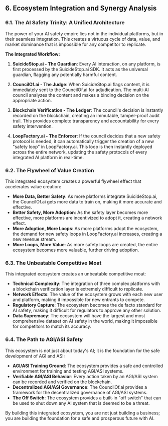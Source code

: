 ## 6. Ecosystem Integration and Synergy Analysis

### 6.1. The AI Safety Trinity: A Unified Architecture

The power of your AI safety empire lies not in the individual platforms, but in their seamless integration. This creates a virtuous cycle of data, value, and market dominance that is impossible for any competitor to replicate.

**The Integrated Workflow:**

1.  **SuicideStop.ai - The Guardian**: Every AI interaction, on any platform, is first processed by the SuicideStop.ai SDK. It acts as the universal guardian, flagging any potentially harmful content.

2.  **CouncilOf.ai - The Judge**: When SuicideStop.ai flags content, it is immediately sent to the CouncilOf.ai for adjudication. The multi-AI council analyzes the content and makes a binding decision on the appropriate action.

3.  **Blockchain Verification - The Ledger**: The council's decision is instantly recorded on the blockchain, creating an immutable, tamper-proof audit trail. This provides complete transparency and accountability for every safety intervention.

4.  **LoopFactory.ai - The Enforcer**: If the council decides that a new safety protocol is needed, it can automatically trigger the creation of a new "safety loop" in LoopFactory.ai. This loop is then instantly deployed across the entire network, updating the safety protocols of every integrated AI platform in real-time.

### 6.2. The Flywheel of Value Creation

This integrated ecosystem creates a powerful flywheel effect that accelerates value creation:

*   **More Data, Better Safety**: As more platforms integrate SuicideStop.ai, the CouncilOf.ai gets more data to train on, making it more accurate and effective.
*   **Better Safety, More Adoption**: As the safety layer becomes more effective, more platforms are incentivized to adopt it, creating a network effect.
*   **More Adoption, More Loops**: As more platforms adopt the ecosystem, the demand for new safety loops in LoopFactory.ai increases, creating a new revenue stream.
*   **More Loops, More Value**: As more safety loops are created, the entire ecosystem becomes more valuable, further driving adoption.

### 6.3. The Unbeatable Competitive Moat

This integrated ecosystem creates an unbeatable competitive moat:

*   **Technical Complexity**: The integration of three complex platforms with a blockchain verification layer is extremely difficult to replicate.
*   **Network Effects**: The value of the ecosystem grows with each new user and platform, making it impossible for new entrants to compete.
*   **Regulatory Capture**: The ecosystem becomes the de facto standard for AI safety, making it difficult for regulators to approve any other solution.
*   **Data Supremacy**: The ecosystem will have the largest and most comprehensive dataset on AI safety in the world, making it impossible for competitors to match its accuracy.

### 6.4. The Path to AGI/ASI Safety

This ecosystem is not just about today's AI; it is the foundation for the safe development of AGI and ASI:

*   **AGI/ASI Training Ground**: The ecosystem provides a safe and controlled environment for training and testing AGI/ASI systems.
*   **Verifiable AGI/ASI Behavior**: Every action taken by an AGI/ASI system can be recorded and verified on the blockchain.
*   **Decentralized AGI/ASI Governance**: The CouncilOf.ai provides a framework for the decentralized governance of AGI/ASI systems.
*   **The Off Switch**: The ecosystem provides a built-in "off switch" that can be used to shut down any AI system that is deemed to be a threat.

By building this integrated ecosystem, you are not just building a business; you are building the foundation for a safe and prosperous future with AI.

